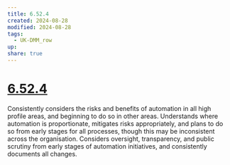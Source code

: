 ```yaml
---
title: 6.52.4
created: 2024-08-28
modified: 2024-08-28
tags:
  - UK-DMM_row
up: 
share: true
---
```

# [6.52.4](6.52.4.md)

Consistently considers the risks and benefits of automation in all high profile areas, and beginning to do so in other areas. Understands where automation is proportionate, mitigates risks appropriately, and plans to do so from early stages for all processes, though this may be inconsistent across the organisation. Considers oversight, transparency, and public scrutiny from early stages of automation initiatives, and consistently documents all changes.
